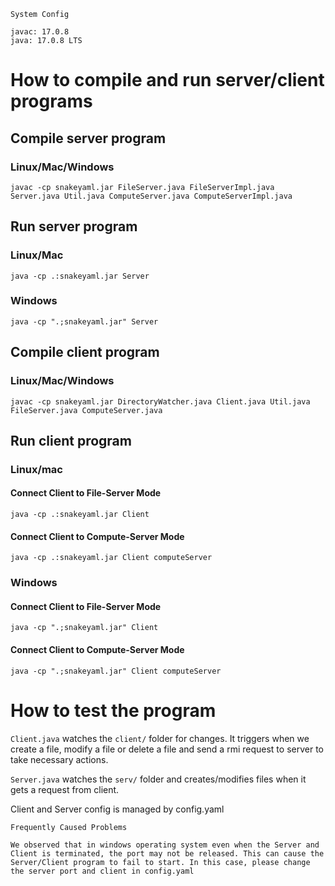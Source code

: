 ```
System Config

javac: 17.0.8
java: 17.0.8 LTS
```


# How to compile and run server/client programs

## Compile server program

### Linux/Mac/Windows
```
javac -cp snakeyaml.jar FileServer.java FileServerImpl.java Server.java Util.java ComputeServer.java ComputeServerImpl.java
```


## Run server program

### Linux/Mac
```
java -cp .:snakeyaml.jar Server
```

### Windows

```
java -cp ".;snakeyaml.jar" Server
```

## Compile client program

### Linux/Mac/Windows
```
javac -cp snakeyaml.jar DirectoryWatcher.java Client.java Util.java FileServer.java ComputeServer.java
```

## Run client program

### Linux/mac

#### Connect Client to File-Server Mode
```
java -cp .:snakeyaml.jar Client
```

#### Connect Client to Compute-Server Mode
```
java -cp .:snakeyaml.jar Client computeServer
```

### Windows

#### Connect Client to File-Server Mode
```
java -cp ".;snakeyaml.jar" Client
```

#### Connect Client to Compute-Server Mode
```
java -cp ".;snakeyaml.jar" Client computeServer
```

# How to test the program


```Client.java``` watches the ```client/``` folder for changes. It triggers when we create a file, modify a file or delete a file and send a rmi request to server to take necessary actions.

```Server.java``` watches the ```serv/``` folder and creates/modifies files when it gets a request from client.


<p>Client and Server config is managed by config.yaml</p>

```
Frequently Caused Problems

We observed that in windows operating system even when the Server and Client is terminated, the port may not be released. This can cause the Server/Client program to fail to start. In this case, please change the server port and client in config.yaml
```